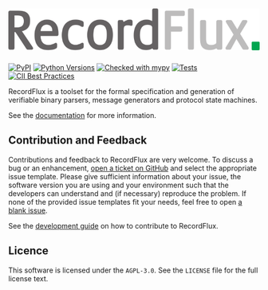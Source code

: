 # [![RecordFlux](https://raw.githubusercontent.com/AdaCore/RecordFlux/main/doc/img/logo.svg)](https://github.com/AdaCore/RecordFlux/)

[![PyPI](https://img.shields.io/pypi/v/RecordFlux?color=blue)](https://pypi.org/project/RecordFlux/)
[![Python Versions](https://img.shields.io/badge/python-3.8%20%7C%203.9%20%7C%203.10-blue.svg)](https://python.org/)
[![Checked with mypy](http://www.mypy-lang.org/static/mypy_badge.svg)](http://mypy-lang.org/)
[![Tests](https://github.com/AdaCore/RecordFlux/workflows/tests/badge.svg)](https://github.com/AdaCore/RecordFlux/actions)
[![CII Best Practices](https://bestpractices.coreinfrastructure.org/projects/5052/badge)](https://bestpractices.coreinfrastructure.org/projects/5052)

RecordFlux is a toolset for the formal specification and generation of verifiable binary parsers, message generators and protocol state machines.

See the [documentation](https://adacore.github.io/RecordFlux/) for more information.

## Contribution and Feedback

Contributions and feedback to RecordFlux are very welcome. To discuss a bug or an enhancement, [open a ticket on GitHub](https://github.com/AdaCore/RecordFlux/issues/new/choose) and select the appropriate issue template. Please give sufficient information about your issue, the software version you are using and your environment such that the developers can understand and (if necessary) reproduce the problem. If none of the provided issue templates fit your needs, feel free to open [a blank issue](https://github.com/AdaCore/RecordFlux/issues/new).

See the [development guide](https://adacore.github.io/RecordFlux/development_guide/) on how to contribute to RecordFlux.

## Licence

This software is licensed under the `AGPL-3.0`. See the `LICENSE` file for the full license text.
